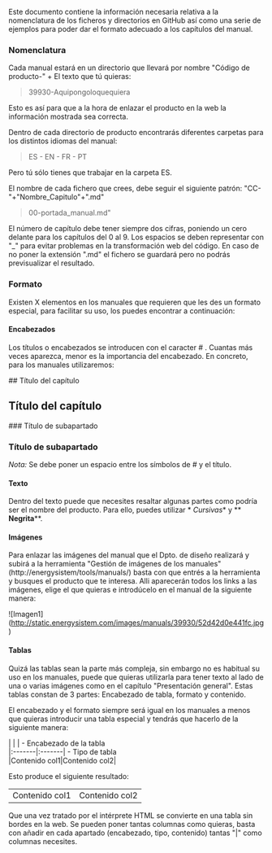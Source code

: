 Este documento contiene la información necesaria relativa a la nomenclatura de los ficheros y directorios en GitHub así como una serie de ejemplos para poder dar el formato adecuado a los capítulos del manual.

### Nomenclatura

Cada manual estará en un directorio que llevará por nombre "Código de producto-" + El texto que tú quieras:

>39930-Aquipongoloquequiera

Esto es así para que a la hora de enlazar el producto en la web la información mostrada sea correcta.

Dentro de cada directorio de producto encontrarás diferentes carpetas para los distintos idiomas del manual:
>ES - EN - FR - PT

Pero tú sólo tienes que trabajar en la carpeta ES. 

El nombre de cada fichero que crees, debe seguir el siguiente patrón: "CC-"+"Nombre_Capitulo"+".md"
>00-portada_manual.md"

El número de capítulo debe tener siempre dos cifras, poniendo un cero delante para los capítulos del 0 al 9. Los espacios se deben representar con "_" para evitar problemas en la transformación web del código. En caso de no poner la extensión ".md" el fichero se guardará pero no podrás previsualizar el resultado. 

### Formato

Existen X elementos en los manuales que requieren que les des un formato especial, para facilitar su uso, los puedes encontrar a continuación:

#### Encabezados

Los títulos o encabezados se introducen con el caracter \# . Cuantas más veces aparezca, menor es la importancia del encabezado. En concreto, para los manuales utilizaremos:


\#\# Título del capítulo
## Título del capítulo
\#\#\# Título de subapartado
### Título de subapartado

*Nota:* Se debe poner un espacio entre los símbolos de \# y el título.

#### Texto

Dentro del texto puede que necesites resaltar algunas partes como podría ser el nombre del producto. Para ello, puedes utilizar \* *Cursivas*\* y \*\* **Negrita**\*\*.

#### Imágenes

Para enlazar las imágenes del manual que el Dpto. de diseño realizará y subirá a la herramienta "Gestión de imágenes de los manuales" (http://energysistem/tools/manuals/) basta con que entrés a la herramienta y busques el producto que te interesa. Alli aparecerán todos los links a las imágenes, elige el que quieras e introdúcelo en el manual de la siguiente manera:

\!\[Imagen1](http://static.energysistem.com/images/manuals/39930/52d42d0e441fc.jpg)

#### Tablas

Quizá las tablas sean la parte más compleja, sin embargo no es habitual su uso en los manuales, puede que quieras utilizarla para tener texto al lado de una o varias imágenes como en el capítulo "Presentación general". Estas tablas constan de 3 partes: Encabezado de tabla, formato y contenido.

El encabezado y el formato siempre será igual en los manuales a menos que quieras introducir una tabla especial y tendrás que hacerlo de la siguiente manera:

|  |  |     - Encabezado de la tabla<br>
|:-------|:-------| - Tipo de tabla<br>
|Contenido col1|Contenido col2|

Esto produce el siguiente resultado:

|  |  |
|:-------|:-------|
|Contenido col1|Contenido col2|

Que una vez tratado por el intérprete HTML se convierte en una tabla sin bordes en la web. Se pueden poner tantas columnas como quieras, basta con añadir en cada apartado (encabezado, tipo, contenido) tantas "|" como columnas necesites.

